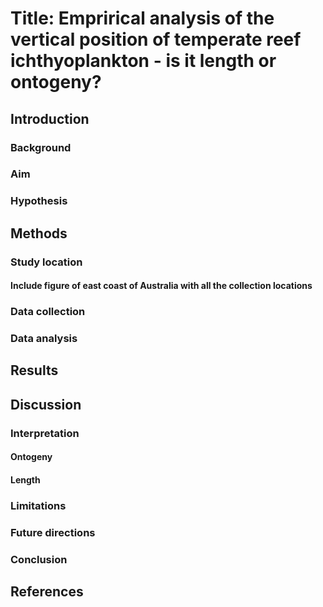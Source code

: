 # Title: Emprirical analysis of the vertical position of temperate reef ichthyoplankton - is it length or ontogeny?

## Introduction

### Background

### Aim


### Hypothesis


## Methods

### Study location

#### Include figure of east coast of Australia with all the collection locations

### Data collection


### Data analysis


## Results

## Discussion

### Interpretation

#### Ontogeny


#### Length


### Limitations

### Future directions

### Conclusion


## References
